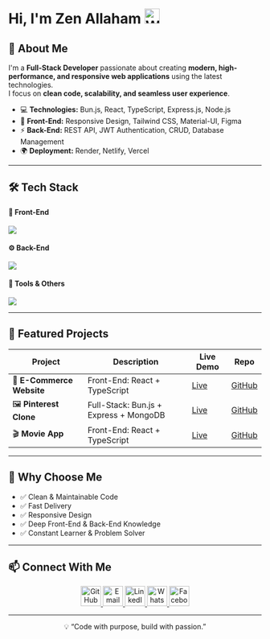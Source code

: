 <h1>Hi, I'm Zen Allaham <img src="https://media.giphy.com/media/hvRJCLFzcasrR4ia7z/giphy.gif" width="30" alt="Waving Hand" /></h1>

## 🧠 About Me
I'm a **Full-Stack Developer** passionate about creating **modern, high-performance, and responsive web applications** using the latest technologies.  
I focus on **clean code, scalability, and seamless user experience**.

- 💻 **Technologies:** Bun.js, React, TypeScript, Express.js, Node.js  
- 🎨 **Front-End:** Responsive Design, Tailwind CSS, Material-UI, Figma  
- ⚡ **Back-End:** REST API, JWT Authentication, CRUD, Database Management  
- 🌍 **Deployment:** Render, Netlify, Vercel  

---

## 🛠️ Tech Stack

#### 🚀 Front-End
<p align="left">
  <img src="https://skillicons.dev/icons?i=html,css,js,ts,react,nextjs,tailwind,redux" />
</p>

#### ⚙️ Back-End
<p align="left">
  <img src="https://skillicons.dev/icons?i=nodejs,express,mongodb,postgres,bun" />
</p>

#### 🧰 Tools & Others
<p align="left">
  <img src="https://skillicons.dev/icons?i=git,github,vscode,figma,postman" />
</p>

---

## 💼 Featured Projects

| Project | Description | Live Demo | Repo |
|---------|-------------|-----------|------|
| 🛒 **E-Commerce Website** | Front-End: React + TypeScript | [Live](https://your-ecommerce-site.com) | [GitHub](https://github.com/ZenZN99/Amazon-store) |
| 🖼️ **Pinterest Clone** | Full-Stack: Bun.js + Express + MongoDB | [Live](https://your-pinterest-clone.netlify.app) | [GitHub](https://github.com/ZenZN99/Pinterest-clone) |
| 🎬 **Movie App** | Front-End: React + TypeScript | [Live](https://movies-app-1o.netlify.app/) | [GitHub](https://github.com/ZenZN99/Movie-App) |

---

## 🌟 Why Choose Me
- ✅ Clean & Maintainable Code  
- ✅ Fast Delivery  
- ✅ Responsive Design  
- ✅ Deep Front-End & Back-End Knowledge  
- ✅ Constant Learner & Problem Solver  

---

## 📫 Connect With Me
<p align="center">
  <a href="https://github.com/ZenZN99" target="_blank">
    <img src="https://skillicons.dev/icons?i=github" width="40" alt="GitHub"/>
  </a>
  <a href="mailto:hxfhfucicic@gmail.com" target="_blank">
    <img src="https://cdn-icons-png.flaticon.com/512/732/732200.png" width="40" alt="Email"/>
  </a>
  <a href="https://www.linkedin.com/in/zen-allaham-789907370/" target="_blank">
    <img src="https://skillicons.dev/icons?i=linkedin" width="40" alt="LinkedIn"/>
  </a>
  <a href="https://wa.me/905546726683" target="_blank">
    <img src="https://cdn-icons-png.flaticon.com/512/733/733585.png" width="40" alt="WhatsApp"/>
  </a>
  <a href="https://www.facebook.com/profile.php?id=61579430121762" target="_blank">
    <img src="https://cdn-icons-png.flaticon.com/512/733/733547.png" width="40" alt="Facebook"/>
  </a>
</p>

---

<p align="center">
  💡 “Code with purpose, build with passion.”  
</p>
